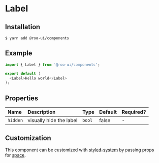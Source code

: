 # Label

<!-- STORY -->

## Installation

```shell
$ yarn add @roo-ui/components
```

## Example

```js
import { Label } from '@roo-ui/components';

export default (
  <Label>Hello world</Label>
);
```

## Properties

| Name     | Description             | Type   | Default | Required? |
|:---------|:------------------------|:-------|:--------|:----------|
| `hidden` | visually hide the label | `bool` | false   | -         |

## Customization

This component can be customized with [styled-system](https://jxnblk.com/styled-system) by passing props for [space](https://jxnblk.com/styled-system#space-theming).

